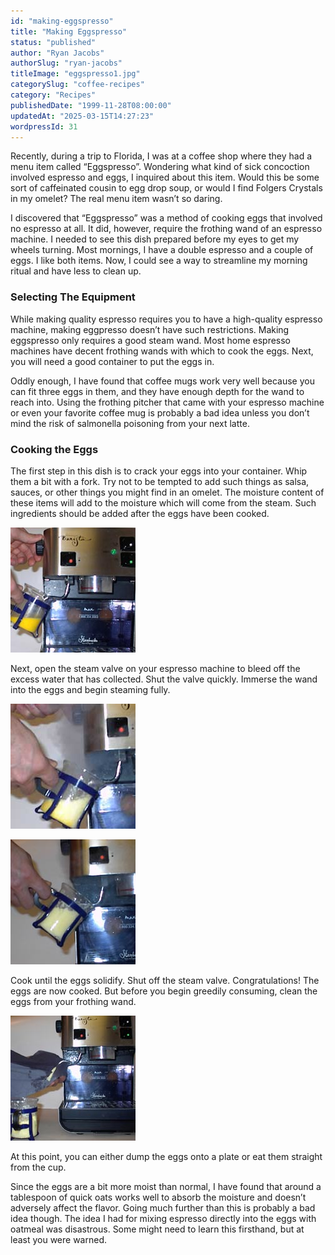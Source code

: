 ```yaml
---
id: "making-eggspresso"
title: "Making Eggspresso"
status: "published"
author: "Ryan Jacobs"
authorSlug: "ryan-jacobs"
titleImage: "eggspresso1.jpg"
categorySlug: "coffee-recipes"
category: "Recipes"
publishedDate: "1999-11-28T08:00:00"
updatedAt: "2025-03-15T14:27:23"
wordpressId: 31
---
```


Recently, during a trip to Florida, I was at a coffee shop where they had a menu item called “Eggspresso”. Wondering what kind of sick concoction involved espresso and eggs, I inquired about this item. Would this be some sort of caffeinated cousin to egg drop soup, or would I find Folgers Crystals in my omelet? The real menu item wasn’t so daring.

I discovered that “Eggspresso” was a method of cooking eggs that involved no espresso at all. It did, however, require the frothing wand of an espresso machine. I needed to see this dish prepared before my eyes to get my wheels turning. Most mornings, I have a double espresso and a couple of eggs. I like both items. Now, I could see a way to streamline my morning ritual and have less to clean up.

### Selecting The Equipment

While making quality espresso requires you to have a high-quality espresso machine, making eggpresso doesn’t have such restrictions. Making eggspresso only requires a good steam wand. Most home espresso machines have decent frothing wands with which to cook the eggs. Next, you will need a good container to put the eggs in.

Oddly enough, I have found that coffee mugs work very well because you can fit three eggs in them, and they have enough depth for the wand to reach into. Using the frothing pitcher that came with your espresso machine or even your favorite coffee mug is probably a bad idea unless you don’t mind the risk of salmonella poisoning from your next latte.

### Cooking the Eggs

The first step in this dish is to crack your eggs into your container. Whip them a bit with a fork. Try not to be tempted to add such things as salsa, sauces, or other things you might find in an omelet. The moisture content of these items will add to the moisture which will come from the steam. Such ingredients should be added after the eggs have been cooked.

![Add steam to eggs](step1_200x200.jpg)

Next, open the steam valve on your espresso machine to bleed off the excess water that has collected. Shut the valve quickly. Immerse the wand into the eggs and begin steaming fully.

![continue steaming eggs](step2_200x200.jpg)

![froth eggs](step3_200x200.jpg)

Cook until the eggs solidify. Shut off the steam valve. Congratulations! The eggs are now cooked. But before you begin greedily consuming, clean the eggs from your frothing wand.

![clean wand](clean_200x200.jpg)

At this point, you can either dump the eggs onto a plate or eat them straight from the cup.

Since the eggs are a bit more moist than normal, I have found that around a tablespoon of quick oats works well to absorb the moisture and doesn’t adversely affect the flavor. Going much further than this is probably a bad idea though. The idea I had for mixing espresso directly into the eggs with oatmeal was disastrous. Some might need to learn this firsthand, but at least you were warned.
